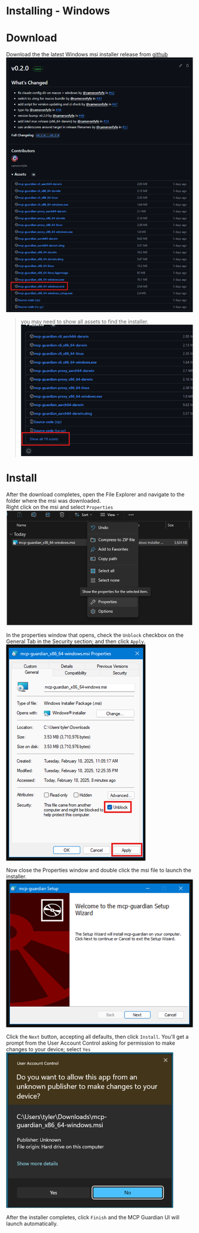 # Installing - Windows

# Download  

Download the the latest Windows msi installer release from [github](https://github.com/eqtylab/mcp-guardian/releases)
![msi](./resources/windows-msi.png)

> you may need to show all assets to find the installer.
![show all](./resources/show-all-assets.png)

# Install 
After the download completes, open the File Explorer and navigate to the folder where the msi was downloaded.  
Right click on the msi and select `Properties`
![properties](./resources/msi-properties.png)

In the properties window that opens, check the `Unblock` checkbox on the General Tab in the Security section; and then click `Apply`.  
![unblock](./resources/msi-unblock.png)

Now close the Properties window and double click the msi file to launch the installer. 
![installer](./resources/msi-installer.png)

Click the `Next` button, accepting all defaults, then click `Install`. You'll get a prompt from the User Account Control asking for permission to make changes to your device; select `Yes`
![security](./resources/msi-user-account-control.png)

After the installer completes, click `Finish` and the MCP Guardian UI will launch automatically.
